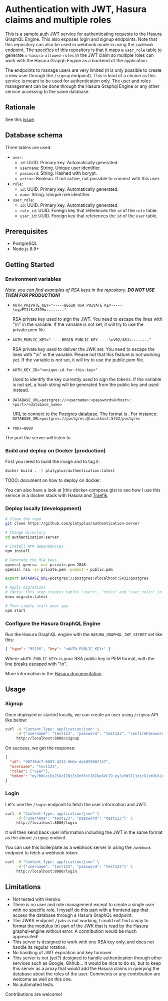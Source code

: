 # Authentication with JWT, Hasura claims and multiple roles

This is a sample auth JWT service for authenticating requests to the Hasura GraphQL Engine. This also exposes login and signup endpoints. Note that this repository can also be used in webhook mode in using the `/webhook` endpoint. The specifics of this repository is that it maps a `user_role` table to generate `x-hasura-allowed-roles` in the JWT claim so multiple roles can work with the Hasura Grapqh Engine as a backend of the application.

The endpoints to manage users are very limited (it is only possible to create a new user through the `/signup` endpoint). This is kind of a choice as this service is meant to be used for authentication only. The user and roles management can be done through the Hasura Graphql Engine or any other service accessing to the same database.

## Rationale

See this [issue](https://github.com/hasura/graphql-engine/issues/1420).

## Database schema

Three tables are used:

- `user`:
  - `id`: UUID. Primary key. Automatically generated.
  - `username`: String. Unique user identifier.
  - `password`: String. Hashed with bcrypt.
  - `active`: Boolean. If not active, not possible to connect with this user.
- `role`:
  - `id`: UUID. Primary key. Automatically generated.
  - `name`: String. Unique role identifier.
- `user_role`:
  - `id`: UUID. Primary key. Automatically generated.
  - `role_id`: UUID. Foreign key that references the `id` of the `role` table.
  - `user_id`: UUID. Foreign key that references the `id` of the `user` table.

## Prerequisites

- PostgreSQL
- Node.js 8.9+

## Getting Started

### Environment variables

_Note: you can find examples of RSA keys in the repository. **DO NOT USE THEM FOR PRODUCTION!**_

- `AUTH_PRIVATE_KEY="-----BEGIN RSA PRIVATE KEY-----\nypPTIfSzZ399o........"`

  RSA private key used to sign the JWT. You need to escape the lines with "\n" in the variable. If the variable is not set, it will try to use the private.pem file.

- `AUTH_PUBLIC_KEY="-----BEGIN PUBLIC KEY-----\nV02/4RJi........"`

  RSA private key used to deliver the JWK set. You need to escape the lines with "\n" in the variable. Please not that this feature is not working yet. If the variable is not set, it will try to use the public.pem file.

- `AUTH_KEY_ID="<unique-id-for-this-key>"`

  Used to identify the key currently used to sign the tokens. If the variable is not set, a hash string will be generated from the public key and used instead.

- `DATABASE_URL=postgres://<username>:<password>@<host>:<port>/<database_name>`

  URL to connect to the Postgres database. The format is . For instance: `DATABASE_URL=postgres://postgres:@localhost:5432/postgres`

- `PORT=8080`

The port the server will listen to.

### Build and deploy on Docker (production)

First you need to build the image and to tag it:

```bash
docker build . -t platyplus/authentication:latest
```

TODO: document on how to deploy on docker.

You can also have a look at [this docker-compose gist[](https://gist.github.com/plmercereau/b8503c869ffa2b5d4e42dc9137b56ae1) to see how I use this service in a docker stack with Hasura and [Traefik](https://traefik.io/).

### Deploy locally (developpment)

```bash
# Clone the repo
git clone https://github.com/platyplus/authentication-server

# Change directory
cd authentication-server

# Install NPM dependencies
npm install

# Generate the RSA keys
openssl genrsa -out private.pem 2048
openssl rsa -in private.pem -pubout > public.pem

export DATABASE_URL=postgres://postgres:@localhost:5432/postgres

# Apply migrations
# (Note) this step creates tables "users", "roles" and "user_roles" in the database
knex migrate:latest

# Then simply start your app
npm start
```

<!-- ### Deploy with Heroku

TODO: test deployment with heroku, and rewrite this part

```bash
 # Create heroku app
 heroku create <app-name>

 # Create PostgreSQL addon
 heroku addons:create heroku-postgresql:hobby-dev -a <app-name>

 # Add git remote
 git remote add heroku https://git.heroku.com/<app-name>.git

 # Push changes to heroku
 # Note: You need to run this command from the toplevel of the working tree (graphql-enginej)
 git subtree push --prefix community/boilerplates/auth-webhooks/passport-js heroku master

 # Apply migrations
# (Note) this step creates a "users" table in the database
 heroku run knex migrate:latest
``` -->

### Configure the Hasura GraphQL Engine

Run the Hasura GraphQL engine with the `HASURA_GRAPHQL_JWT_SECRET` set like this:

```json
{ "type": "RS256", "key": "<AUTH_PUBLIC_KEY>" }
```

Where `<AUTH_PUBLIC_KEY>` is your RSA public key in PEM format, with the line breaks escaped with "\n".

More information in the [Hasura documentation](https://docs.hasura.io/1.0/graphql/manual/auth/jwt.html).

## Usage

### Signup

Once deployed or started locally, we can create an user using `/signup` API like below:

```bash
curl -H "Content-Type: application/json" \
     -d'{"username": "test123", "password": "test123", "confirmPassword": "test123"}' \
     http://localhost:8080/signup
```

On success, we get the response:

```json
{
  "id": "907f0dc7-6887-4232-8b6e-da3d5908f137",
  "username": "test123",
  "roles": ["user"],
  "token": "eyJhbGciOiJSUzI1NiIsInR5cCI6IkpXVCJ9.eyJuYW1lIjoicGlsb3UiLCJodHRwczovL2hhc3VyYS5pby9qd3QvY2xhaW1zIjp7IngtaGFzdXJhLWFsbG93ZWQtcm9sZXMiOlsibWFuYWdlciIsInVzZXIiXSwieC1oYXN1cmEtZGVmYXVsdC1yb2xlIjoidXNlciIsIngtaGFzdXJhLXVzZXItaWQiOiI5MDdmMGRjNy02ODg3LTQyMzItOGI2ZS1kYTNkNTkwOGYxMzcifSwiaWF0IjoxNTQ4OTI5MTY2LCJleHAiOjE1NTE1MjExNjYsInN1YiI6IjkwN2YwZGM3LTY4ODctNDIzMi04YjZlLWRhM2Q1OTA4ZjEzNyJ9.hoY-lZ-6rbN_WVFy0Taxbf6QCtDPaTm407l6opv2bz-Hui9T7l7aafStsx9w-UscWUFWHpeStIo1ObV-lT8-j9t-nw9q5fr8wuO2zyKBMXjhD57ykR6BcKvJQMxE1JjyetVLHpj5r4mIb7_kaA8Dj8Vy2yrWFReHXDczYpQGc43mxxC05B5_xdScQrSbs9MkgQRh-Z5EknlLKWkpbuxPvoyWcH1wgLum7UABGNO7drvmcDDaRk6Lt99A3t40sod9mJ3H9UqdooLOfBAg9kcaCSgqWDkmCLBwtM8ONbKZ4cEZ8NEseCQYKqIoyHQH9vbf9Y6GBaJVbBoEay1cI48Hig"
}
```

### Login

Let's use the `/login` endpoint to fetch the user information and JWT:

```bash
curl -H "Content-Type: application/json" \
     -d'{"username": "test123", "password": "test123"}' \
     http://localhost:8080/login
```

It will then send back user information including the JWT in the same format as the above `/signup` endoint.

You can use this boilerplate as a webhook server in using the `/webhook` endpoint to fetch a webhook token:

```bash
curl -H "Content-Type: application/json" \
     -d'{"username": "test123", "password": "test123"}' \
     http://localhost:8080/login
```

<!-- ### JWKS for GraphQL Engine

Auth webhook that can be configured with Hasura GraphQl Engine is available at `/webhook`. It accepts Authorization header to validate the token against an user.

The client just need to add `Authorization: Bearer <token>` to the request sending to GraphQL Engine.

The endpoint (say `http://localhost:8080/webhook`) can be given as an environment variable `HASURA_GRAPHQL_AUTH_HOOK` to GraphQL Engine.

[Read more about webhook here](https://docs.hasura.io/1.0/graphql/manual/auth/webhook.html). -->

<!-- TODO: JWKS endpoint -->

## Limitations

- Not tested with Heroku
- There is no user and role management except to create a single user with no specific role. I myself do this part with a frontend app that access the database through a Hasura GraphQL endpoint.
- The JWKS endpoint `/jwks` is not working, I could not find a way to format the modulus (n) part of the JWK that is read by the Hasura graphql-engine without error. A contribution would be much appreciated!
- This server is designed to work with one RSA key only, and does not handle its regular rotation.
- No handling of JWT expiration and key turnover.
- This server is not (yet?) designed to handle authentication through other services such as Google, Github... It would be nice to do so, but to keep this server as a proxy that would add the Hasura claims in querying the database about the roles of the user. Comments or any contribution are welcome as well on this one.
- No automated tests.

Contributions are welcome!
